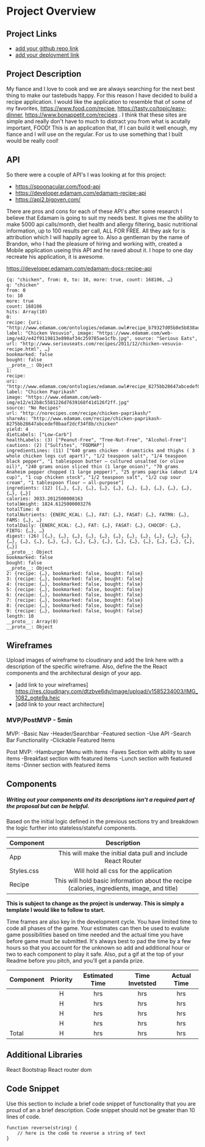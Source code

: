 # Project Overview

## Project Links

- [add your github repo link](https://github.com/jkellzz/ReactProject)
- [add your deployment link](NOTDONEYET)

## Project Description

My fiance and I love to cook and we are always searching for the next best thing to make our tastebuds happy. For this reason I have decided to build a recipe application. I would like the application to resemble that of some of my favorites, https://www.food.com/recipe, https://tasty.co/topic/easy-dinner, https://www.bonappetit.com/recipes . I think that these sites are simple and really don't have to much to distract you from what is acutally important, FOOD! This is an application that, If I can build it well enough, my fiance and I will use on the regular. For us to use something that I built would be really cool!

## API

So there were a couple of API's I was looking at for this project:
- https://spoonacular.com/food-api
- https://developer.edamam.com/edamam-recipe-api
- https://api2.bigoven.com/

There are pros and cons for each of these API's after some research I believe that Edamam is going to suit my needs best. It gives me the ability to make 5000 api calls/month, diet health and allergy filtering, basic nutritional information, up to 100 results per call, ALL FOR FREE. All they ask for is attribution which I will happily agree to. Also a gentleman by the name of Brandon, who I had the pleasure of hiring and working with, created a Mobile application useing this API and he raved about it. I hope to one day recreate his application, it is awesome. 

https://developer.edamam.com/edamam-docs-recipe-api


```
{q: "chicken", from: 0, to: 10, more: true, count: 168106, …}
q: "chicken"
from: 0
to: 10
more: true
count: 168106
hits: Array(10)
0:
recipe: {uri: "http://www.edamam.com/ontologies/edamam.owl#recipe_b79327d05b8e5b838ad6cfd9576b30b6", label: "Chicken Vesuvio", image: "https://www.edamam.com/web-img/e42/e42f9119813e890af34c259785ae1cfb.jpg", source: "Serious Eats", url: "http://www.seriouseats.com/recipes/2011/12/chicken-vesuvio-recipe.html", …}
bookmarked: false
bought: false
__proto__: Object
1:
recipe:
uri: "http://www.edamam.com/ontologies/edamam.owl#recipe_8275bb28647abcedef0baaf2dcf34f8b"
label: "Chicken Paprikash"
image: "https://www.edamam.com/web-img/e12/e12b8c5581226d7639168f41d126f2ff.jpg"
source: "No Recipes"
url: "http://norecipes.com/recipe/chicken-paprikash/"
shareAs: "http://www.edamam.com/recipe/chicken-paprikash-8275bb28647abcedef0baaf2dcf34f8b/chicken"
yield: 4
dietLabels: ["Low-Carb"]
healthLabels: (3) ["Peanut-Free", "Tree-Nut-Free", "Alcohol-Free"]
cautions: (2) ["Sulfites", "FODMAP"]
ingredientLines: (11) ["640 grams chicken - drumsticks and thighs ( 3 whole chicken legs cut apart)", "1/2 teaspoon salt", "1/4 teaspoon black pepper", "1 tablespoon butter – cultured unsalted (or olive oil)", "240 grams onion sliced thin (1 large onion)", "70 grams Anaheim pepper chopped (1 large pepper)", "25 grams paprika (about 1/4 cup)", "1 cup chicken stock", "1/2 teaspoon salt", "1/2 cup sour cream", "1 tablespoon flour – all-purpose"]
ingredients: (12) [{…}, {…}, {…}, {…}, {…}, {…}, {…}, {…}, {…}, {…}, {…}, {…}]
calories: 3033.2012500008163
totalWeight: 1824.6125000003276
totalTime: 0
totalNutrients: {ENERC_KCAL: {…}, FAT: {…}, FASAT: {…}, FATRN: {…}, FAMS: {…}, …}
totalDaily: {ENERC_KCAL: {…}, FAT: {…}, FASAT: {…}, CHOCDF: {…}, FIBTG: {…}, …}
digest: (26) [{…}, {…}, {…}, {…}, {…}, {…}, {…}, {…}, {…}, {…}, {…}, {…}, {…}, {…}, {…}, {…}, {…}, {…}, {…}, {…}, {…}, {…}, {…}, {…}, {…}, {…}]
__proto__: Object
bookmarked: false
bought: false
__proto__: Object
2: {recipe: {…}, bookmarked: false, bought: false}
3: {recipe: {…}, bookmarked: false, bought: false}
4: {recipe: {…}, bookmarked: false, bought: false}
5: {recipe: {…}, bookmarked: false, bought: false}
6: {recipe: {…}, bookmarked: false, bought: false}
7: {recipe: {…}, bookmarked: false, bought: false}
8: {recipe: {…}, bookmarked: false, bought: false}
9: {recipe: {…}, bookmarked: false, bought: false}
length: 10
__proto__: Array(0)
__proto__: Object
```


## Wireframes

Upload images of wireframe to cloudinary and add the link here with a description of the specific wireframe. Also, define the the React components and the architectural design of your app.

- [add link to your wireframes] https://res.cloudinary.com/dtzbye6dy/image/upload/v1585234003/IMG_1082_pgte9a.heic
- [add link to your react architecture] 


### MVP/PostMVP - 5min
MVP:
-Basic Nav 
-Header/Searchbar
-Featured section
-Use API
-Search Bar Functionality
-Clickable Featured Items

Post MVP:
-Hamburger Menu with items
-Faves Section with ability to save items
-Breakfast section with featured items
-Lunch section with featured items
-Dinner section with featured items

## Components
##### Writing out your components and its descriptions isn't a required part of the proposal but can be helpful.

Based on the initial logic defined in the previous sections try and breakdown the logic further into stateless/stateful components. 

| Component | Description | 
| --- | :---: |  
| App | This will make the initial data pull and include React Router| 
| Styles.css | Will hold all css for the application | 
| Recipe | This will hold basic information about the recipe (calories, ingredients, image, and title)| 

**This is subject to change as the project is underway. This is simply a template I would like to follow to start.** 


Time frames are also key in the development cycle.  You have limited time to code all phases of the game.  Your estimates can then be used to evalute game possibilities based on time needed and the actual time you have before game must be submitted. It's always best to pad the time by a few hours so that you account for the unknown so add and additional hour or two to each component to play it safe. Also, put a gif at the top of your Readme before you pitch, and you'll get a panda prize.

| Component | Priority | Estimated Time | Time Invetsted | Actual Time |
| --- | :---: |  :---: | :---: | :---: |
|  | H | hrs| hrs | hrs |
|  | H | hrs| hrs | hrs |
|  | H | hrs| hrs | hrs |
|  | H | hrs| hrs | hrs |
| Total | H | hrs| hrs | hrs |

## Additional Libraries
React Bootstrap
React router dom

## Code Snippet

Use this section to include a brief code snippet of functionality that you are proud of an a brief description.  Code snippet should not be greater than 10 lines of code. 

```
function reverse(string) {
	// here is the code to reverse a string of text
}
```